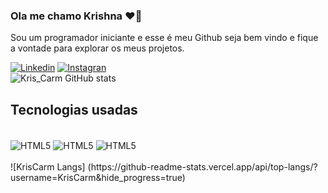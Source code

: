 

### Ola me chamo Krishna  ❤️📖 <br/>
<p> Sou um programador iniciante e esse é meu Github seja bem vindo e fique a vontade para explorar os meus projetos.</p>

[![Linkedin](https://img.shields.io/badge/LinkedIn-0077B5?style=for-the-badge&logo=linkedin&logoColor=white)](https://www.linkedin.com/in/krishna-tcharan/)   [![Instagran](https://img.shields.io/badge/Instagram-E4405F?style=for-the-badge&logo=instagram&logoColor=white)](https://www.instagram.com/kris_carm/) <br/>
![Kris_Carm GitHub stats](https://github-readme-stats.vercel.app/api?username=KrisCarm&show_icons=true&theme=dracula)

## Tecnologias usadas

<div style="display: inline_block"> <br/>
    <img align="center" alt="HTML5" src="https://img.shields.io/badge/HTML5-E34F26?style=for-the-badge&logo=html5&logoColor=white" />
    <img align="center" alt="HTML5" src="https://img.shields.io/badge/CSS3-1572B6?style=for-the-badge&logo=css3&logoColor=white" />
    <img align="center" alt="HTML5" src="https://img.shields.io/badge/JavaScript-F7DF1E?style=for-the-badge&logo=javascript&logoColor=black" />

</div> <br/>
![KrisCarm Langs] (https://github-readme-stats.vercel.app/api/top-langs/?username=KrisCarm&hide_progress=true)



